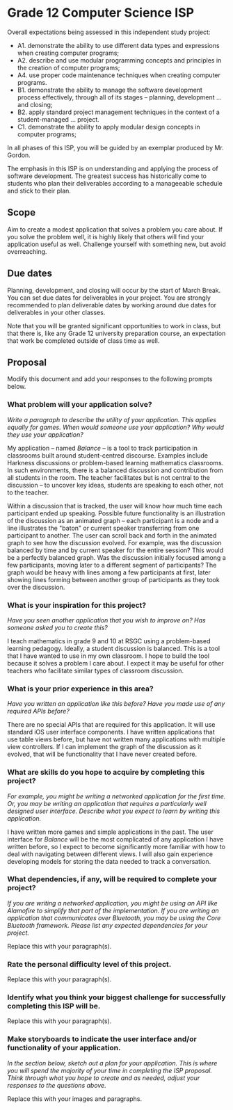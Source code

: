 # Grade 12 Computer Science ISP

Overall expectations being assessed in this independent study project:

* A1. 	demonstrate the ability to use different data types and expressions when creating computer programs;
* A2. 	describe and use modular programming concepts and principles in the creation of computer programs;
* A4. 	use proper code maintenance techniques when creating computer programs.
* B1. 	demonstrate the ability to manage the software development process effectively, through all of its stages – planning, development ... and closing;
* B2. 	apply standard project management techniques in the context of a student-managed ... project.
* C1. 	demonstrate the ability to apply modular design concepts in computer programs;

In all phases of this ISP, you will be guided by an exemplar produced by Mr. Gordon.

The emphasis in this ISP is on understanding and applying the process of software development. The greatest success has historically come to students who plan their deliverables according to a manageeable schedule and stick to their plan.

## Scope

Aim to create a modest application that solves a problem you care about. If you solve the problem well, it is highly likely that others will find your application useful as well. Challenge yourself with something new, but avoid overreaching.

## Due dates

Planning, development, and closing will occur by the start of March Break. You can set due dates for deliverables in your project. You are strongly recommended to plan deliverable dates by working around due dates for deliverables in your other classes.

Note that you will be granted significant opportunities to work in class, but that there is, like any Grade 12 university preparation course, an expectation that work be completed outside of class time as well.

## Proposal

Modify this document and add your responses to the following prompts below.

### What problem will your application solve?

*Write a paragraph to describe the utility of your application. This applies equally for games. When would someone use your application? Why would they use your application?*

My application – named *Balance* – is a tool to track participation in classrooms built around student-centred discourse. Examples include Harkness discussions or problem-based learning mathematics classrooms. In such environments, there is a balanced discussion and contribution from all students in the room. The teacher facilitates but is not central to the discussion – to uncover key ideas, students are speaking to each other, not to the teacher.

Within a discussion that is tracked, the user will know how much time each participant ended up speaking. Possible future functionality is an illustration of the discussion as an animated graph – each participant is a node and a line illustrates the "baton" or current speaker transferring from one participant to another. The user can scroll back and forth in the animated graph to see how the discussion evolved. For example, was the discussion balanced by time and by current speaker for the entire session? This would be a perfectly balanced graph. Was the discussion initially focused among a few participants, moving later to a different segment of participants? The graph would be heavy with lines among a few participants at first, later showing lines forming between another group of participants as they took over the discussion.

### What is your inspiration for this project?

*Have you seen another application that you wish to improve on? Has someone asked you to create this?*

I teach mathematics in grade 9 and 10 at RSGC using a problem-based learning pedagogy. Ideally, a student discussion is balanced. This is a tool that I have wanted to use in my own classroom. I hope to build the tool because it solves a problem I care about. I expect it may be useful for other teachers who facilitate similar types of classroom discussion.

### What is your prior experience in this area?

*Have you written an application like this before? Have you made use of any required APIs before?*

There are no special APIs that are required for this application. It will use standard iOS user interface components. I have written applications that use table views before, but have not written many applications with multiple view controllers. If I can implement the graph of the discussion as it evolved, that will be functionality that I have never created before.

### What are skills do you hope to acquire by completing this project?

*For example, you might be writing a networked application for the first time. Or, you may be writing an application that requires a particularly well designed user interface. Describe what you expect to learn by writing this application.*

I have written more games and simple applications in the past. The user interface for *Balance* will be the most complicated of any application I have written before, so I expect to become significantly more familiar with how to deal with navigating between different views. I will also gain experience developing models for storing the data needed to track a conversation.

### What dependencies, if any, will be required to complete your project?

*If you are writing a networked application, you might be using an API like Alamofire to simplify that part of the implementation. If you are writing an application that communicates over Bluetooth, you may be using the Core Bluetooth framework. Please list any expected dependencies for your project.*

Replace this with your paragraph(s).

### Rate the personal difficulty level of this project.

Replace this with your paragraph(s).

### Identify what you think your biggest challenge for successfully completing this ISP will be.

Replace this with your paragraph(s).

### Make storyboards to indicate the user interface and/or functionality of your application.

*In the section below, sketch out a plan for your application. This is where you will spend the majority of your time in completing the ISP proposal. Think through what you hope to create and as needed, adjust your responses to the questions above.*

Replace this with your images and paragraphs.




